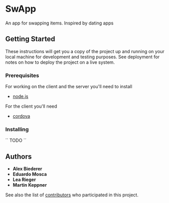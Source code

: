 # SwApp
An app for swapping items. Inspired by dating apps


## Getting Started

These instructions will get you a copy of the project up and running on your local machine for development and testing purposes. See deployment for notes on how to deploy the project on a live system.

### Prerequisites

For working on the client and the server you'll need to install 
* [node.js](https://nodejs.org/en/)

For the client you'll need
* [cordova](https://cordova.apache.org/)

### Installing

´´
TODO
´´

## Authors

* **Alex Biederer** 
* **Eduardo Mosca**
* **Lea Rieger**
* **Martin Keppner**

See also the list of [contributors](https://github.com/AlexBiederer/SwApp/contributors) who participated in this project.
